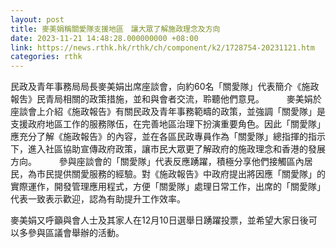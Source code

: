```yaml
---
layout: post
title: 麥美娟稱關愛隊支援地區　讓大眾了解施政理念及方向
date: 2023-11-21 14:48:28.000000000 +08:00
link: https://news.rthk.hk/rthk/ch/component/k2/1728754-20231121.htm
categories: rthk
---
```


民政及青年事務局局長麥美娟出席座談會，向約60名「關愛隊」代表簡介《施政報吿》民青局相關的政策措施，並和與會者交流，聆聽他們意見。
　　 
麥美娟於座談會上介紹《施政報告》有關民政及青年事務範疇的政策，並強調「關愛隊」是支援政府地區工作的服務隊伍，在完善地區治理下扮演重要角色。因此「關愛隊」應充分了解《施政報告》的內容，並在各區民政專員作為「關愛隊」總指揮的指示下，進入社區協助宣傳政府政策，讓市民大眾更了解政府的施政理念和香港的發展方向。
　　 
參與座談會的「關愛隊」代表反應踴躍，積極分享他們接觸區內居民，為市民提供關愛服務的經驗。對《施政報告》中政府提出將因應「關愛隊」的實際運作，開發管理應用程式，方便「關愛隊」處理日常工作，出席的「關愛隊」代表一致表示歡迎，認為有助提升工作效率。

麥美娟又呼籲與會人士及其家人在12月10日選舉日踴躍投票，並希望大家日後可以多參與區議會舉辦的活動。
